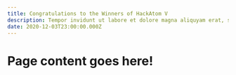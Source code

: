 ```yaml
---
title: Congratulations to the Winners of HackAtom V
description: Tempor invidunt ut labore et dolore magna aliquyam erat, sed diam voluptua. At vero eos et accusam et justo duo dolores et ea rebum. Stet clita kasd gubergren, no sea.
date: 2020-12-03T23:00:00.000Z
---
```


# Page content goes here!
